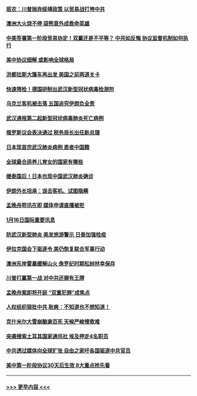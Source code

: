 #### [班农：川普抛弃绥靖政策 以贸易战打垮中共](../pages/prog202/a102754679.md?t=01171501) 
#### [澳洲大火烧不停 袋熊意外成救命英雄](../pages/prog202/a102754614.md?t=01171501) 
#### [中美签署第一阶段贸易协定！双赢还是不平等？ 中共如反悔 协议监督机制如何执行](../pages/prog202/a102754464.md?t=01171501) 
#### [美中协议细解 或影响全球格局](../pages/prog202/a102754450.md?t=01171501) 
#### [洪都拉斯大篷车再出发 美国之前两道关卡](../pages/prog202/a102754430.md?t=01171501) 
#### [快速筛检！德国研制出武汉新型冠状病毒检测剂](../pages/prog202/a102754330.md?t=01171501) 
#### [乌克兰客机被击落 五国追究伊朗负全责](../pages/prog202/a102754374.md?t=01171501) 
#### [武汉通报第二起新型冠状病毒肺炎死亡病例](../pages/prog202/a102754298.md?t=01171501) 
#### [俄罗斯议会表决通过 税务局长出任新总理](../pages/prog202/a102754288.md?t=01171501) 
#### [日本现首宗武汉肺炎病例 患者中国籍](../pages/prog202/a102754250.md?t=01171501) 
#### [全球最合适养儿育女的国家有哪些](../pages/prog202/a102754198.md?t=01171501) 
#### [继泰国后！日本也现中国武汉肺炎确诊](../pages/prog202/a102754064.md?t=01171501) 
#### [伊朗外长坦承：误击客机、试图隐瞒](../pages/prog202/a102754062.md?t=01171501) 
#### [孟晚舟聆讯在即 媒体申请直播被拒](../pages/prog202/a102754058.md?t=01171501) 
#### [1月16日国际重要讯息](../pages/prog202/a102754054.md?t=01171501) 
#### [防武汉新型肺炎 美发旅游警示 日泰加强检疫](../pages/prog202/a102753986.md?t=01171501) 
#### [伊拉克国会下驱逐令 美仍恢复联合军事行动](../pages/prog202/a102753975.md?t=01171501) 
#### [澳洲东岸雷暴缓解山火 侏罗纪时期松树林幸保存](../pages/prog202/a102753943.md?t=01171501) 
#### [川普打赢第一战 对中共还握有王牌](../pages/prog202/a102753874.md?t=01171501) 
#### [孟晚舟案即将开庭 “双重犯罪”成焦点](../pages/prog202/a102753891.md?t=01171501) 
#### [人权组织狠批中共 耿爽：不知道也不想知道！](../pages/prog202/a102753872.md?t=01171501) 
#### [克什米尔大雪崩酿逾百死 天候严峻搜救难](../pages/prog202/a102753837.md?t=01171501) 
#### [突袭搜索土耳其国家通讯社 埃及押走4名职员](../pages/prog202/a102753805.md?t=01171501) 
#### [中共透过媒体向全球扩张 自由之家吁各国驱逐中共官员](../pages/prog202/a102753798.md?t=01171501) 
#### [美中第一阶段协议30天后生效 8大重点抢先看](../pages/prog202/a102753782.md?t=01171501) 

----
#### [ >>> 更早内容 <<< ](../indexes/prog202-earlier.md)
